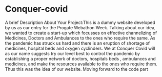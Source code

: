 # Conquer-covid
A brief Description About Your Project:This is a dummy website developed by us as our entry for the Progate Webathon Week. Talking about our idea, we wanted to create a start-up which focusses on effective channelizing of Medicines, Doctors and Ambulances to the ones who require the same. As the pandemic has struck us hard and there is an eruption of shortage of medicines, hospital beds and oxygen cyclinders. We at Conquer Covid will as our name suggests try our level best to control the pandemic by establishing a proper network of doctors, hospitals beds , ambulances and medicines, and make the resources available to the ones who require them. Thus this was the idea of our website. Moving forward to the code part
